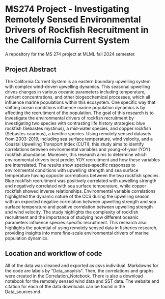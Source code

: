 # MS274 Project - Investigating Remotely Sensed Environmental Drivers of Rockfish Recruitment in the California Current System

A repository for the MS 274 project at MLML fall 2024 semester. 

## Project Abstract 
The California Current System is an eastern boundary upwelling system with complex wind-driven upwelling dynamics. This seasonal upwelling drives changes in various oceanic parameters including temperature, nutrient concentrations, and other biogeochemical processes, which all influence marine populations within this ecosystem. One specific way that shifting ocean conditions influence marine population dynamics is by affecting the recruitment of the population. The goal of this research is to investigate the environmental drivers of rockfish recruitment by investigating two species with contrasting life history strategies: blue rockfish (Sebastes mystinus), a mid-water species, and copper rockfish (Sebastes caurinus), a benthic species. Using remotely sensed datasets from 2003-2019, including sea surface temperature, wind velocity, and a Coastal Upwelling Transport Index (CUTI), this study aims to identify correlations between environmental variables and young-of-year (YOY) rockfish abundance. Moreover, this research aims to determine which environmental drivers best predict YOY recruitment and how these variables are interrelated. The results show species-specific responses to environmental conditions with upwelling strength and sea surface temperature having opposite correlations between the two rockfish species. Blue rockfish recruitment was positively correlated with upwelling strength and negatively correlated with sea surface temperature, while copper rockfish showed inverse relationships. Environmental variable correlations highlighted the dynamic nature of the CCS during the upwelling season, with an expected negative correlation between upwelling strength and sea surface temperature and positive correlation between upwelling strength and wind velocity. The study highlights the complexity of rockfish recruitment and the importance of studying how different oceanic parameters influence species specific recruitment. This research also highlights the potential of using remotely sensed data in fisheries research, providing insights into more fine-scale environmental drivers of marine population dynamics. 

## Location and workflow of code
All of the data was cleaned and exported as csvs individual. Markdowns for the code are labels by "Data_anaylsis". Then, the correlations and graphs were created in the Correlation_Notebook. There is also a download notebook for the remotely sensed wind data and SST data. The website and citation for each of the data downloads can be found in the Data_sources.md. 
